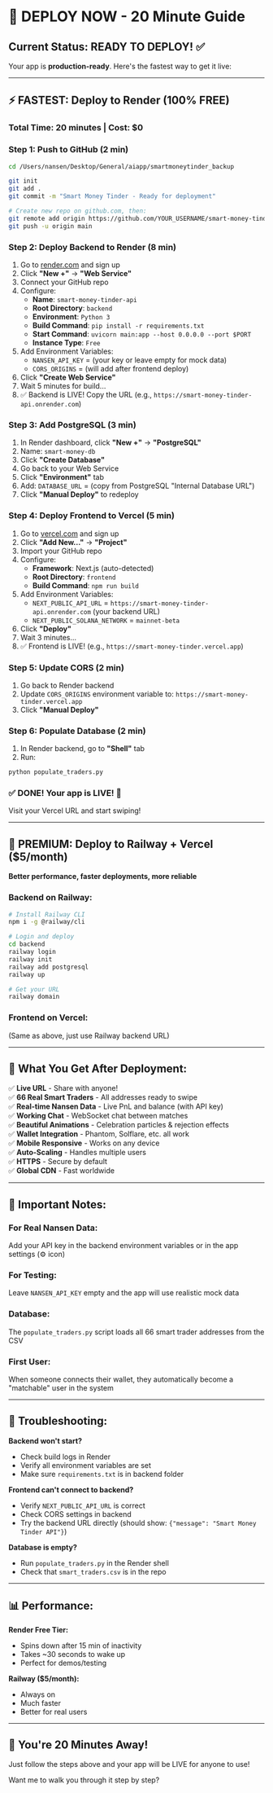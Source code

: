 # 🚀 DEPLOY NOW - 20 Minute Guide

## Current Status: **READY TO DEPLOY!** ✅

Your app is **production-ready**. Here's the fastest way to get it live:

---

## ⚡ FASTEST: Deploy to Render (100% FREE)

### Total Time: 20 minutes | Cost: $0

### Step 1: Push to GitHub (2 min)

```bash
cd /Users/nansen/Desktop/General/aiapp/smartmoneytinder_backup

git init
git add .
git commit -m "Smart Money Tinder - Ready for deployment"

# Create new repo on github.com, then:
git remote add origin https://github.com/YOUR_USERNAME/smart-money-tinder.git
git push -u origin main
```

### Step 2: Deploy Backend to Render (8 min)

1. Go to [render.com](https://render.com) and sign up
2. Click **"New +"** → **"Web Service"**
3. Connect your GitHub repo
4. Configure:
   - **Name**: `smart-money-tinder-api`
   - **Root Directory**: `backend`
   - **Environment**: `Python 3`
   - **Build Command**: `pip install -r requirements.txt`
   - **Start Command**: `uvicorn main:app --host 0.0.0.0 --port $PORT`
   - **Instance Type**: `Free`
5. Add Environment Variables:
   - `NANSEN_API_KEY` = (your key or leave empty for mock data)
   - `CORS_ORIGINS` = (will add after frontend deploy)
6. Click **"Create Web Service"**
7. Wait 5 minutes for build...
8. ✅ Backend is LIVE! Copy the URL (e.g., `https://smart-money-tinder-api.onrender.com`)

### Step 3: Add PostgreSQL (3 min)

1. In Render dashboard, click **"New +"** → **"PostgreSQL"**
2. Name: `smart-money-db`
3. Click **"Create Database"**
4. Go back to your Web Service
5. Click **"Environment"** tab
6. Add: `DATABASE_URL` = (copy from PostgreSQL "Internal Database URL")
7. Click **"Manual Deploy"** to redeploy

### Step 4: Deploy Frontend to Vercel (5 min)

1. Go to [vercel.com](https://vercel.com) and sign up
2. Click **"Add New..."** → **"Project"**
3. Import your GitHub repo
4. Configure:
   - **Framework**: Next.js (auto-detected)
   - **Root Directory**: `frontend`
   - **Build Command**: `npm run build`
5. Add Environment Variables:
   - `NEXT_PUBLIC_API_URL` = `https://smart-money-tinder-api.onrender.com` (your backend URL)
   - `NEXT_PUBLIC_SOLANA_NETWORK` = `mainnet-beta`
6. Click **"Deploy"**
7. Wait 3 minutes...
8. ✅ Frontend is LIVE! (e.g., `https://smart-money-tinder.vercel.app`)

### Step 5: Update CORS (2 min)

1. Go back to Render backend
2. Update `CORS_ORIGINS` environment variable to: `https://smart-money-tinder.vercel.app`
3. Click **"Manual Deploy"**

### Step 6: Populate Database (2 min)

1. In Render backend, go to **"Shell"** tab
2. Run:
```bash
python populate_traders.py
```

### ✅ DONE! Your app is LIVE! 🎉

Visit your Vercel URL and start swiping!

---

## 💎 PREMIUM: Deploy to Railway + Vercel ($5/month)

**Better performance, faster deployments, more reliable**

### Backend on Railway:

```bash
# Install Railway CLI
npm i -g @railway/cli

# Login and deploy
cd backend
railway login
railway init
railway add postgresql
railway up

# Get your URL
railway domain
```

### Frontend on Vercel:
(Same as above, just use Railway backend URL)

---

## 🎯 What You Get After Deployment:

✅ **Live URL** - Share with anyone!  
✅ **66 Real Smart Traders** - All addresses ready to swipe  
✅ **Real-time Nansen Data** - Live PnL and balance (with API key)  
✅ **Working Chat** - WebSocket chat between matches  
✅ **Beautiful Animations** - Celebration particles & rejection effects  
✅ **Wallet Integration** - Phantom, Solflare, etc. all work  
✅ **Mobile Responsive** - Works on any device  
✅ **Auto-Scaling** - Handles multiple users  
✅ **HTTPS** - Secure by default  
✅ **Global CDN** - Fast worldwide  

---

## 🔑 Important Notes:

### For Real Nansen Data:
Add your API key in the backend environment variables or in the app settings (⚙️ icon)

### For Testing:
Leave `NANSEN_API_KEY` empty and the app will use realistic mock data

### Database:
The `populate_traders.py` script loads all 66 smart trader addresses from the CSV

### First User:
When someone connects their wallet, they automatically become a "matchable" user in the system

---

## 🐛 Troubleshooting:

**Backend won't start?**
- Check build logs in Render
- Verify all environment variables are set
- Make sure `requirements.txt` is in backend folder

**Frontend can't connect to backend?**
- Verify `NEXT_PUBLIC_API_URL` is correct
- Check CORS settings in backend
- Try the backend URL directly (should show: `{"message": "Smart Money Tinder API"}`)

**Database is empty?**
- Run `populate_traders.py` in the Render shell
- Check that `smart_traders.csv` is in the repo

---

## 📊 Performance:

**Render Free Tier:**
- Spins down after 15 min of inactivity
- Takes ~30 seconds to wake up
- Perfect for demos/testing

**Railway ($5/month):**
- Always on
- Much faster
- Better for real users

---

## 🎉 You're 20 Minutes Away!

Just follow the steps above and your app will be LIVE for anyone to use!

Want me to walk you through it step by step?

